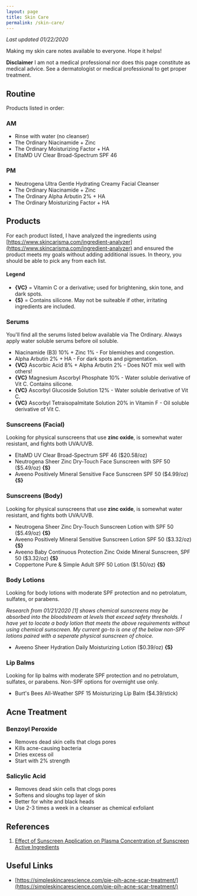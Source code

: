 ```yaml
---
layout: page
title: Skin Care
permalink: /skin-care/
---
```


*Last updated 01/22/2020*

Making my skin care notes available to everyone. Hope it helps!

**Disclaimer** I am not a medical professional nor does this page constitute as medical advice. See a dermatologist or medical professional to get proper treatment.

## Routine

Products listed in order:

### AM
- Rinse with water (no cleanser)
- The Ordinary Niacinamide + Zinc
- The Ordinary Moisturizing Factor + HA
- EltaMD UV Clear Broad-Spectrum SPF 46

### PM
- Neutrogena Ultra Gentle Hydrating Creamy Facial Cleanser
- The Ordinary Niacinamide + Zinc
- The Ordinary Alpha Arbutin 2% + HA
- The Ordinary Moisturizing Factor + HA

## Products

For each product listed, I have analyzed the ingredients using [https://www.skincarisma.com/ingredient-analyzer](https://www.skincarisma.com/ingredient-analyzer) and ensured the product meets my goals without adding additional issues. In theory, you should be able to pick any from each list. 

#### Legend
- **{VC}** = Vitamin C or a derivative; used for brightening, skin tone, and dark spots.
- **{S}** = Contains silicone. May not be suiteable if other, irritating ingredients are included.

### Serums

You'll find all the serums listed below available via The Ordinary. Always apply water soluble serums before oil soluble.

- Niacinamide (B3) 10% + Zinc 1% - For blemishes and congestion.
- Alpha Arbutin 2% + HA - For dark spots and pigmentation.
- **{VC}** Ascorbic Acid 8% + Alpha Arbutin 2% - Does NOT mix well with others!
- **{VC}** Magnesium Ascorbyl Phosphate 10% - Water soluble derivative of Vit C. Contains silicone.
- **{VC}** Ascorbyl Glucoside Solution 12% - Water soluble derivative of Vit C.
- **{VC}** Ascorbyl Tetraisopalmitate Solution 20% in Vitamin F - Oil soluble derivative of Vit C. 

### Sunscreens (Facial)
Looking for physical sunscreens that use **zinc oxide**, is somewhat water resistant, and fights both UVA/UVB.

- EltaMD UV Clear Broad-Spectrum SPF 46 ($20.58/oz)
- Neutrogena Sheer Zinc Dry-Touch Face Sunscreen with SPF 50 ($5.49/oz) **{S}**
- Aveeno Positively Mineral Sensitive Face Sunscreen SPF 50 ($4.99/oz) **{S}**

### Sunscreens (Body)
Looking for physical sunscreens that use **zinc oxide**, is somewhat water resistant, and fights both UVA/UVB.

- Neutrogena Sheer Zinc Dry-Touch Sunscreen Lotion with SPF 50 ($5.49/oz) **{S}**
- Aveeno Positively Mineral Sensitive Sunscreen Lotion SPF 50 ($3.32/oz) **{S}**
- Aveeno Baby Continuous Protection Zinc Oxide Mineral Sunscreen, SPF 50 ($3.32/oz) **{S}**
- Coppertone Pure & Simple Adult SPF 50 Lotion ($1.50/oz) **{S}**

### Body Lotions
Looking for body lotions with moderate SPF protection and no petrolatum, sulfates, or parabens.

*Research from 01/21/2020 [1] shows chemical sunscreens may be absorbed into the bloodstream at levels that exceed safety thresholds. I have yet to locate a body lotion that meets the above requirements without using chemical sunscreen. My current go-to is one of the below non-SPF lotions paired with a seperate physical sunscreen of choice.*

- Aveeno Sheer Hydration Daily Moisturizing Lotion ($0.39/oz) **{S}**

### Lip Balms
Looking for lip balms with moderate SPF protection and no petrolatum, sulfates, or parabens. Non-SPF options for overnight use only.

- Burt's Bees All-Weather SPF 15 Moisturizing Lip Balm ($4.39/stick)

## Acne Treatment

### Benzoyl Peroxide
- Removes dead skin cells that clogs pores 
- Kills acne-causing bacteria
- Dries excess oil
- Start with 2% strength

### Salicylic Acid
- Removes dead skin cells that clogs pores
- Softens and sloughs top layer of skin 
- Better for white and black heads
- Use 2-3 times a week in a cleanser as chemical exfoliant

## References

1. [Effect of Sunscreen Application on Plasma Concentration of Sunscreen Active Ingredients](https://jamanetwork.com/journals/jama/fullarticle/2759002)

## Useful Links

- [https://simpleskincarescience.com/pie-pih-acne-scar-treatment/](https://simpleskincarescience.com/pie-pih-acne-scar-treatment/)